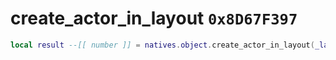 # create_actor_in_layout `0x8D67F397`

```lua
local result --[[ number ]] = natives.object.create_actor_in_layout(_layout --[[ number ]], _actorname --[[ string ]], _model --[[ number ]], _positionxy --[[ number ]], _positionz --[[ number ]], _rotationxy --[[ number ]], _rotationz --[[ number ]])
```